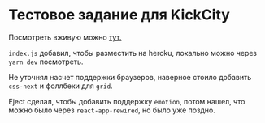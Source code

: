 # Тестовое задание для KickСity

Посмотреть вживую можно [тут.](https://test-for-kickcity.herokuapp.com) 

`index.js` добавил, чтобы разместить на heroku, локально можно через `yarn dev` посмотреть.

Не уточнял насчет поддержки браузеров, наверное стоило добавить `css-next` и фоллбеки для `grid`.

Eject сделал, чтобы добавить поддержку `emotion`, потом нашел, что можно было через `react-app-rewired`, но было уже поздно.

